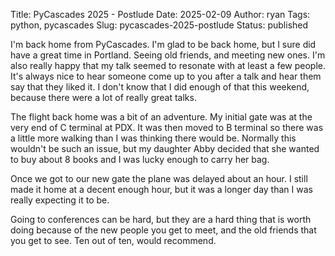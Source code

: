 Title: PyCascades 2025 - Postlude
Date: 2025-02-09
Author: ryan
Tags: python, pycascades
Slug: pycascades-2025-postlude
Status: published

I'm back home from PyCascades. I'm glad to be back home, but I sure did have a great time in Portland. Seeing old friends, and meeting new ones. I'm also really happy that my talk seemed to resonate with at least a few people. It's always nice to hear someone come up to you after a talk and hear them say that they liked it. I don't know that I did enough of that this weekend, because there were a lot of really great talks. 

The flight back home was a bit of an adventure. My initial gate was at the very end of C terminal at PDX. It was then moved to B terminal so there was a little more walking than I was thinking there would be. Normally this wouldn't be such an issue, but my daughter Abby decided that she wanted to buy about 8 books and I was lucky enough to carry her bag. 

Once we got to our new gate the plane was delayed about an hour. I still made it home at a decent enough hour, but it was a longer day than I was really expecting it to be. 

Going to conferences can be hard, but they are a hard thing that is worth doing because of the new people you get to meet, and the old friends that you get to see. Ten out of ten, would recommend. 
